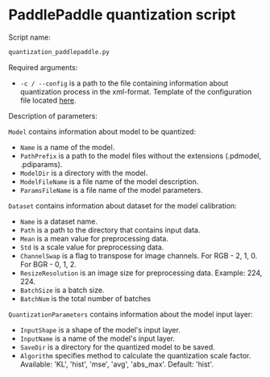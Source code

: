# PaddlePaddle quantization script

Script name:

```bash
quantization_paddlepaddle.py
```

Required arguments:

- `-c / --config` is a path to the file containing information
  about quantization process in the xml-format. Template of the configuration file
  located [here][config_path].

Description of parameters:

`Model` contains information about model to be quantized:
- `Name` is a name of the model.
- `PathPrefix` is a path to the model files without the extensions (.pdmodel, .pdiparams).
- `ModelDir` is a directory with the model.
- `ModelFileName` is a file name of the model description.
- `ParamsFileName` is a file name of the model parameters.

`Dataset` contains information about dataset for the model calibration:
- `Name` is a dataset name.
- `Path` is a path to the directory that contains input data.
- `Mean` is a mean value for preprocessing data.
- `Std` is a scale value for preprocessing data.
- `ChannelSwap` is a flag to transpose for image channels. For RGB - 2, 1, 0. For BGR - 0, 1, 2.
- `ResizeResolution` is an image size for preprocessing data. Example: 224, 224.
- `BatchSize` is a batch size.
- `BatchNum` is the total number of batches

`QuantizationParameters` contains information about the model input layer:
- `InputShape` is a shape of the model's input layer.
- `InputName` is a name of the model's input layer.
- `SaveDir` is a directory for the quantized model to be saved.
- `Algorithm` specifies method to calculate the quantization scale factor. 
Available:  'KL', 'hist', 'mse', 'avg', 'abs_max'. Default: 'hist'.


<!-- LINKS -->
[config_path]: ../../configs/paddle_quantization_config_template.xml
